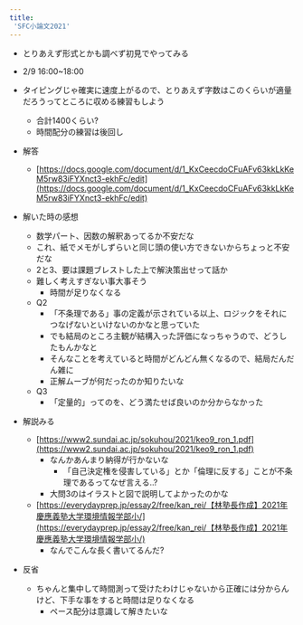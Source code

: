 ```yaml
---
title:
 'SFC小論文2021'
---
```


- とりあえず形式とかも調べず初見でやってみる
- 2/9 16:00~18:00
- タイピングじゃ確実に速度上がるので、とりあえず字数はこのくらいが適量だろうってところに収める練習もしよう
    - 合計1400くらい?
    - 時間配分の練習は後回し

- 解答
    - [https://docs.google.com/document/d/1_KxCeecdoCFuAFv63kkLkKeM5rw83iFYXnct3-ekhFc/edit](https://docs.google.com/document/d/1_KxCeecdoCFuAFv63kkLkKeM5rw83iFYXnct3-ekhFc/edit)

- 解いた時の感想
    - 数学パート、因数の解釈あってるか不安だな
    - これ、紙でメモがしずらいと同じ頭の使い方できないからちょっと不安だな
    - 2と3、要は課題ブレストした上で解決策出せって話か
    - 難しく考えすぎない事大事そう
        - 時間が足りなくなる
    - Q2
        - 「不条理である」事の定義が示されている以上、ロジックをそれにつなげないといけないのかなと思っていた
        - でも結局のところ主観が結構入った評価になっちゃうので、どうしたもんかなと
        - そんなことを考えていると時間がどんどん無くなるので、結局だんだん雑に
        - 正解ムーブが何だったのか知りたいな
    - Q3
        - 「定量的」ってのを、どう満たせば良いのか分からなかった
- 解説みる
    - [https://www2.sundai.ac.jp/sokuhou/2021/keo9_ron_1.pdf](https://www2.sundai.ac.jp/sokuhou/2021/keo9_ron_1.pdf)
        - なんかあんまり納得が行かないな
            - 「自己決定権を侵害している」とか「倫理に反する」ことが不条理であるってなぜ言える..?
        - 大問3のはイラストと図で説明してよかったのかな
    - [https://everydayprep.jp/essay2/free/kan_rei/【林塾長作成】2021年慶應義塾大学環境情報学部小/](https://everydayprep.jp/essay2/free/kan_rei/【林塾長作成】2021年慶應義塾大学環境情報学部小/)
        - なんでこんな長く書いてるんだ?
- 反省
    - ちゃんと集中して時間測って受けたわけじゃないから正確には分からんけど、下手な事をすると時間は足りなくなる
        - ペース配分は意識して解きたいな

